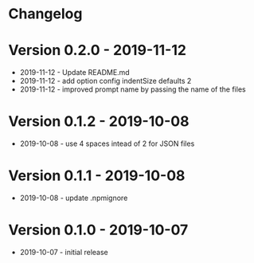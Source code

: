 # Changelog

Version 0.2.0 - 2019-11-12
===========================

  - 2019-11-12 - Update README.md
  - 2019-11-12 - add option config indentSize defaults 2
  - 2019-11-12 - improved prompt name by passing the name of the files


Version 0.1.2 - 2019-10-08
===========================

  - 2019-10-08 - use 4 spaces intead of 2 for JSON files


Version 0.1.1 - 2019-10-08
===========================

  - 2019-10-08 - update .npmignore


Version 0.1.0 - 2019-10-07
===========================

  - 2019-10-07 - initial release
